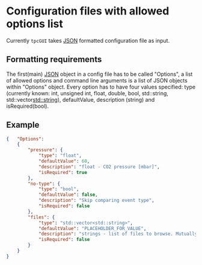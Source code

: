 # Configuration files with allowed options list

Currently `tpcGUI` takes [JSON](https://en.wikipedia.org/wiki/JSON#Syntax) formatted configuration file as input.

## Formatting requirements

The first(main) [JSON](https://en.wikipedia.org/wiki/JSON#Syntax) object in a config file has to be called "Options", a list of allowed options and command line arguments is a list of JSON objects within "Options" object. Every option has to have four values specified: type (currently known: int, unsigned int, float, double, bool, std::string, std::vector<std::string>), defaultValue, description (string) and isRequired(bool).



## Example

```json
{   "Options":
    {
        "pressure": {
            "type": "float",
            "defaultValue": 60,
            "description": "float - CO2 pressure [mbar]",
            "isRequired": true
        },
        "no-type": {
            "type": "bool",
            "defaultValue": false,
            "description": "Skip comparing event type",
            "isRequired": false
        },
        "files": {
            "type": "std::vector<std::string>",
            "defaultValue": "PLACEHOLDER_FOR_VALUE",
            "description": "strings - list of files to browse. Mutually exclusive with 'directory'",
            "isRequired": false
        }
    }
}
```